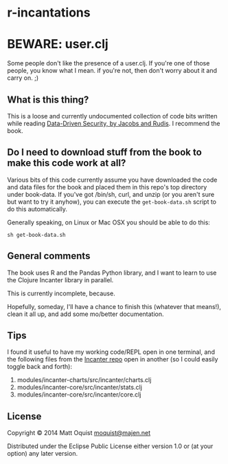 # r-incantations

# BEWARE: user.clj #
Some people don't like the presence of a user.clj. If you're one of those people, you know what I mean. if you're not, then don't worry about it and carry on. ;)

## What is this thing? ##
This is a loose and currently undocumented collection of code bits written while
reading [Data-Driven Security, by Jacobs and
Rudis](http://www.amazon.com/Data-Driven-Security-Analysis-Visualization-Dashboards/dp/1118793722).
I recommend the book.

## Do I need to download stuff from the book to make this code work at all? ##
Various bits of this code currently assume you have downloaded the
code and data files for the book and placed them in this repo's top
directory under book-data. If you've got /bin/sh, curl, and unzip (or
you aren't sure but want to try it anyhow), you can execute the
```get-book-data.sh``` script to do this automatically.

Generally speaking, on Linux or Mac OSX you should be able to do this:
```shell
sh get-book-data.sh
```

## General comments ##
The book uses R and the Pandas Python library, and I want to learn to use
the Clojure Incanter library in parallel.

This is currently incomplete, because.

Hopefully, someday, I'll have a chance to finish this (whatever that means!),
clean it all up, and add some mo/better documentation.

## Tips ##
I found it useful to have my working code/REPL open in one terminal, and the
following files from the [Incanter repo](https://github.com/incanter/incanter)
open in another (so I could easily toggle back and forth):

1. modules/incanter-charts/src/incanter/charts.clj
1. modules/incanter-core/src/incanter/stats.clj
1. modules/incanter-core/src/incanter/core.clj

## License

Copyright © 2014 Matt Oquist <moquist@majen.net>

Distributed under the Eclipse Public License either version 1.0 or (at
your option) any later version.
